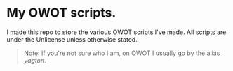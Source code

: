 # My OWOT scripts.
I made this repo to store the various OWOT scripts I've made. All scripts are under the Unlicense unless otherwise stated.
> Note: If you're not sure who I am, on OWOT I usually go by the alias *yagton*.
